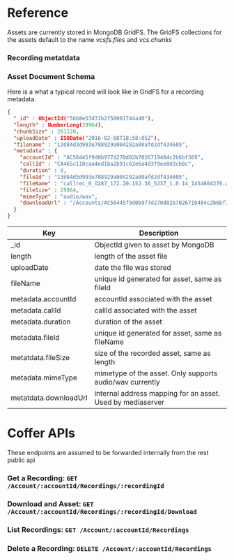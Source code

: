 # Reference

Assets are currently stored in MongoDB GridFS.  The GridFS collections for the assets default
to the name *vcsfs.files* and *vcs.chunks*


### Recording metatdata 

### Asset Document Schema

Here is a what a typical record will look like in GridFS for a recording metadata.

```json
{
  "_id" : ObjectId("56b8e53d31b2f50001744a40"),
  "length" : NumberLong(29964),
  "chunkSize" : 261120,
  "uploadDate" : ISODate("2016-02-08T18:58:05Z"),
  "filename" : "13d84d3d993e788929a004292a80afd2df434605",
  "metadata" : {
    "accountId" : "AC56445f9d0b977d270d02b7026719484c2b6bf369",
    "callId" : "CA465c118caa4ed1ba2b91c62e6a4d3f9ee8d3cb8c",
    "duration" : 8,
    "fileId" : "13d84d3d993e788929a004292a80afd2df434605",
    "fileName" : "callrec_0_O287_172.20.152.36_5237_1.0.14_1454604276.wav",
    "fileSize" : 29964,
    "mimeType" : "audio/wav",
    "downloadUrl" : "/Accounts/AC56445f9d0b977d270d02b7026719484c2b6bf369/recordings/13d84d3d993e788929a004292a80afd2df434605"
  }
}
```


|Key | Description |
| --- | --- |
| _id | ObjectId given to asset by MongoDB |
| length | length of the asset file |
| uploadDate | date the file was stored |
| fileName | unique id generated for asset, same as fileId |
| metadata.accountId | accountId associated with the asset |
| metadata.callId | callId associated with the asset |
| metadata.duration | duration of the asset |
| metadata.fileId | unique id generated for asset, same as fileName |
| metatdata.fileSize | size of the recorded asset, same as length |
| metadata.mimeType | mimetype of the asset.  Only supports audio/wav currently |
| metatdata.downloadUrl | internal address mapping for an asset.  Used by mediaserver |


Coffer APIs
===========

These endpoints are assumed to be forwarded internally from the rest public api


### Get a Recording: ``GET /Account/:accountId/Recordings/:recordingId``

### Download and Asset: ``GET /Account/:accountId/Recordings/:recordingId/Download``

### List Recordings: ``GET /Account/:accountId/Recordings``

### Delete a Recording: ``DELETE /Account/:accountId/Recordings``
